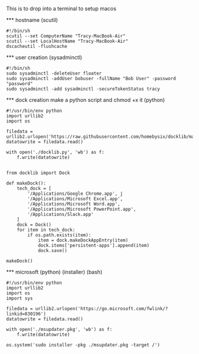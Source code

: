 This is to drop into a terminal to setup macos

*** hostname (scutil)
```
#!/bin/sh
scutil --set ComputerName "Tracy-MacBook-Air"
scutil --set LocalHostName "Tracy-MacBook-Air"
dscacheutil -flushcache
```

*** user creation (sysadminctl)
```
#!/bin/sh
sudo sysadminctl -deleteUser floater
sudo sysadminctl -addUser bobuser -fullName "Bob User" -password "password"
sudo sysadminctl -add sysadminctl -secureTokenStatus tracy
```

*** dock creation make a python script and chmod +x it (python)
```
#!/usr/bin/env python
import urllib2
import os

filedata = urllib2.urlopen('https://raw.githubusercontent.com/homebysix/docklib/master/docklib.py')
datatowrite = filedata.read()

with open('./docklib.py', 'wb') as f:
    f.write(datatowrite)


from docklib import Dock 

def makeDock():
    tech_dock = [ 
        '/Applications/Google Chrome.app', j
        '/Applications/Microsoft Excel.app', 
        '/Applications/Microsoft Word.app', 
        '/Applications/Microsoft PowerPoint.app', 
        '/Applications/Slack.app' 
    ] 
    dock = Dock() 
    for item in tech_dock: 
        if os.path.exists(item): 
            item = dock.makeDockAppEntry(item) 
            dock.items['persistent-apps'].append(item) 
            dock.save() 

makeDock()
```

*** microsoft (python) (installer) (bash)
```
#!/usr/bin/env python
import urllib2
import os
import sys

filedata = urllib2.urlopen('https://go.microsoft.com/fwlink/?linkid=830196')
datatowrite = filedata.read()

with open('./msupdater.pkg', 'wb') as f:
    f.write(datatowrite)

os.system('sudo installer -pkg ./msupdater.pkg -target /')
```
